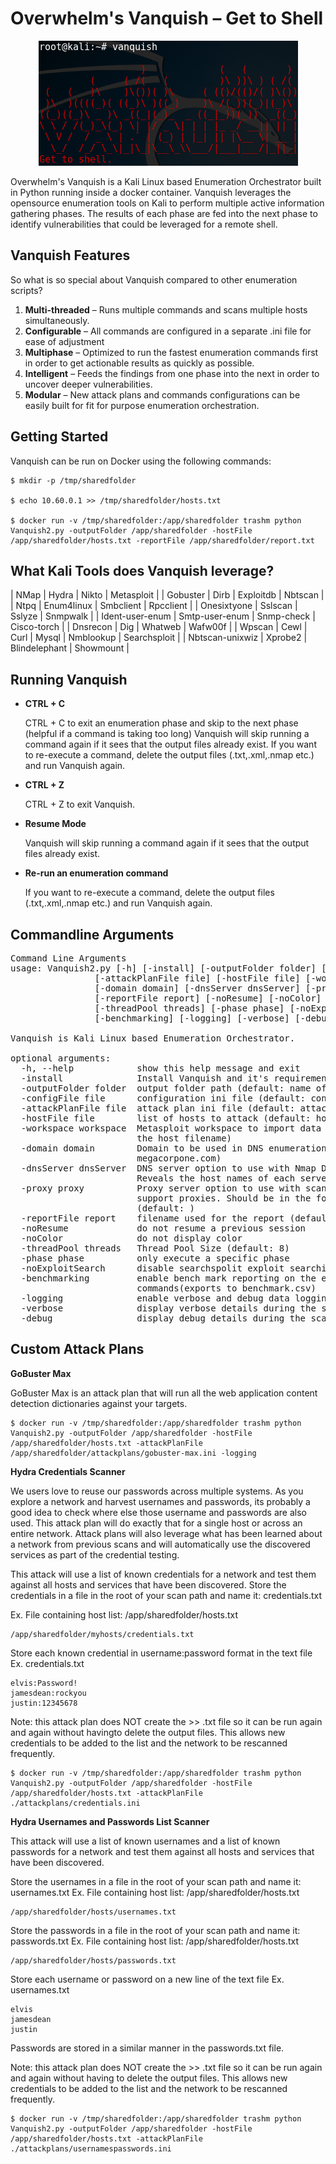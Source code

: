 # Overwhelm's Vanquish – Get to Shell

<p align="center">
  <img src="https://raw.githubusercontent.com/cloudsriseup/overwhelm/master/Vanquish.png" title="Overwhelm's Vanquish - Kali Linux Enumeration Orchestrator"/>
</p>

Overwhelm's Vanquish is a Kali Linux based Enumeration Orchestrator built in Python running inside a docker container.  Vanquish leverages the opensource enumeration tools on Kali to perform multiple active information gathering phases. The results of each phase are fed into the next phase to identify vulnerabilities that could be leveraged for a remote shell.  

## Vanquish Features
So what is so special about Vanquish compared to other enumeration scripts?

1.	**Multi-threaded** – Runs multiple commands and scans multiple hosts simultaneously.
2.	**Configurable** – All commands are configured in a separate .ini file for ease of adjustment
3.	**Multiphase** – Optimized to run the fastest enumeration commands first in order to get actionable results as quickly as possible.
4.	**Intelligent** – Feeds the findings from one phase into the next in order to uncover deeper vulnerabilities.
5.	**Modular** – New attack plans and commands configurations can be easily built for fit for purpose enumeration orchestration.

## Getting Started

Vanquish can be run on Docker using the following commands:
  
    $ mkdir -p /tmp/sharedfolder

    $ echo 10.60.0.1 >> /tmp/sharedfolder/hosts.txt

    $ docker run -v /tmp/sharedfolder:/app/sharedfolder trashm python Vanquish2.py -outputFolder /app/sharedfolder -hostFile /app/sharedfolder/hosts.txt -reportFile /app/sharedfolder/report.txt
    

## What Kali Tools does Vanquish leverage?
| NMap | Hydra | Nikto | Metasploit |
| Gobuster | Dirb | Exploitdb | Nbtscan |
| Ntpq | Enum4linux | Smbclient | Rpcclient |
| Onesixtyone | Sslscan | Sslyze | Snmpwalk |
| Ident-user-enum | Smtp-user-enum | Snmp-check | Cisco-torch |
| Dnsrecon | Dig | Whatweb | Wafw00f |
| Wpscan | Cewl  | Curl | Mysql | Nmblookup | Searchsploit |
| Nbtscan-unixwiz | Xprobe2 | Blindelephant | Showmount |

## Running Vanquish

- **CTRL + C**

    CTRL + C to exit an enumeration phase and skip to the next phase (helpful if a command is taking too long)
    Vanquish will skip running a command again if it sees that the output files already exist.
    If you want to re-execute a command, delete the output files (.txt,.xml,.nmap etc.) and run Vanquish again.

- **CTRL + Z**

    CTRL + Z to exit Vanquish.
    
- **Resume Mode**

    Vanquish will skip running a command again if it sees that the output files already exist.

- **Re-run an enumeration command**

    If you want to re-execute a command, delete the output files (.txt,.xml,.nmap etc.) and run Vanquish again.

## Commandline Arguments
<pre>
Command Line Arguments
usage: Vanquish2.py [-h] [-install] [-outputFolder folder] [-configFile file]
                [-attackPlanFile file] [-hostFile file] [-workspace workspace]
                [-domain domain] [-dnsServer dnsServer] [-proxy proxy]
                [-reportFile report] [-noResume] [-noColor]
                [-threadPool threads] [-phase phase] [-noExploitSearch]
                [-benchmarking] [-logging] [-verbose] [-debug]

Vanquish is Kali Linux based Enumeration Orchestrator.

optional arguments:
  -h, --help            show this help message and exit
  -install              Install Vanquish and it's requirements
  -outputFolder folder  output folder path (default: name of the host file))
  -configFile file      configuration ini file (default: config.ini)
  -attackPlanFile file  attack plan ini file (default: attackplan.ini)
  -hostFile file        list of hosts to attack (default: hosts.txt)
  -workspace workspace  Metasploit workspace to import data into (default: is
                        the host filename)
  -domain domain        Domain to be used in DNS enumeration (default:
                        megacorpone.com)
  -dnsServer dnsServer  DNS server option to use with Nmap DNS enumeration.
                        Reveals the host names of each server (default: )
  -proxy proxy          Proxy server option to use with scanning tools that
                        support proxies. Should be in the format of ip:port
                        (default: )
  -reportFile report    filename used for the report (default: report.txt)
  -noResume             do not resume a previous session
  -noColor              do not display color
  -threadPool threads   Thread Pool Size (default: 8)
  -phase phase          only execute a specific phase
  -noExploitSearch      disable searchspolit exploit searching
  -benchmarking         enable bench mark reporting on the execution time of
                        commands(exports to benchmark.csv)
  -logging              enable verbose and debug data logging to files
  -verbose              display verbose details during the scan
  -debug                display debug details during the scan
</pre>

## Custom Attack Plans

**GoBuster Max**

GoBuster Max is an attack plan that will run all the web application content detection dictionaries against your targets.

    $ docker run -v /tmp/sharedfolder:/app/sharedfolder trashm python Vanquish2.py -outputFolder /app/sharedfolder -hostFile /app/sharedfolder/hosts.txt -attackPlanFile /app/sharedfolder/attackplans/gobuster-max.ini -logging

**Hydra Credentials Scanner**

We users love to reuse our passwords across multiple systems. As you explore a network and harvest usernames and passwords, its probably a good idea to check where else those username and passwords are also used.  This attack plan will do exactly that for a single host or across an entire network. Attack plans will also leverage what has been learned about a network from previous scans and will automatically use the discovered services as part of the credential testing.

This attack will use a list of known credentials for a network and test them against all hosts and services that have been discovered.
Store the credentials in a file in the root of your scan path and name it: credentials.txt

Ex. File containing host list: /app/sharedfolder/hosts.txt
    
    /app/sharedfolder/myhosts/credentials.txt

Store each known credential in username:password format in the text file
Ex. credentials.txt

    elvis:Password!
    jamesdean:rockyou
    justin:12345678

Note: this attack plan does NOT create the >> <output>.txt file so it can be run again and again without havingto delete the output files.  This allows new credentials to be added to the list and the network to be rescanned frequently.

    $ docker run -v /tmp/sharedfolder:/app/sharedfolder trashm python Vanquish2.py -outputFolder /app/sharedfolder -hostFile /app/sharedfolder/hosts.txt -attackPlanFile ./attackplans/credentials.ini
    
**Hydra Usernames and Passwords List Scanner**

This attack will use a list of known usernames and a list of known passwords for a network and test them against all hosts and services that have been discovered.

Store the usernames in a file in the root of your scan path and name it: usernames.txt
Ex. File containing host list: /app/sharedfolder/hosts.txt

    /app/sharedfolder/hosts/usernames.txt
    
Store the passwords in a file in the root of your scan path and name it: passwords.txt
Ex. File containing host list: /app/sharedfolder/hosts.txt
    
    /app/sharedfolder/hosts/passwords.txt
    
Store each username or password on a new line of the text file
Ex. usernames.txt

    elvis
    jamesdean
    justin

Passwords are stored in a similar manner in the passwords.txt file.

Note: this attack plan does NOT create the >> <output>.txt file so it can be run again and again without having to delete the output files.  This allows new credentials to be added to the list and the network to be rescanned frequently.

    $ docker run -v /tmp/sharedfolder:/app/sharedfolder trashm python Vanquish2.py -outputFolder /app/sharedfolder -hostFile /app/sharedfolder/hosts.txt -attackPlanFile ./attackplans/usernamespasswords.ini
